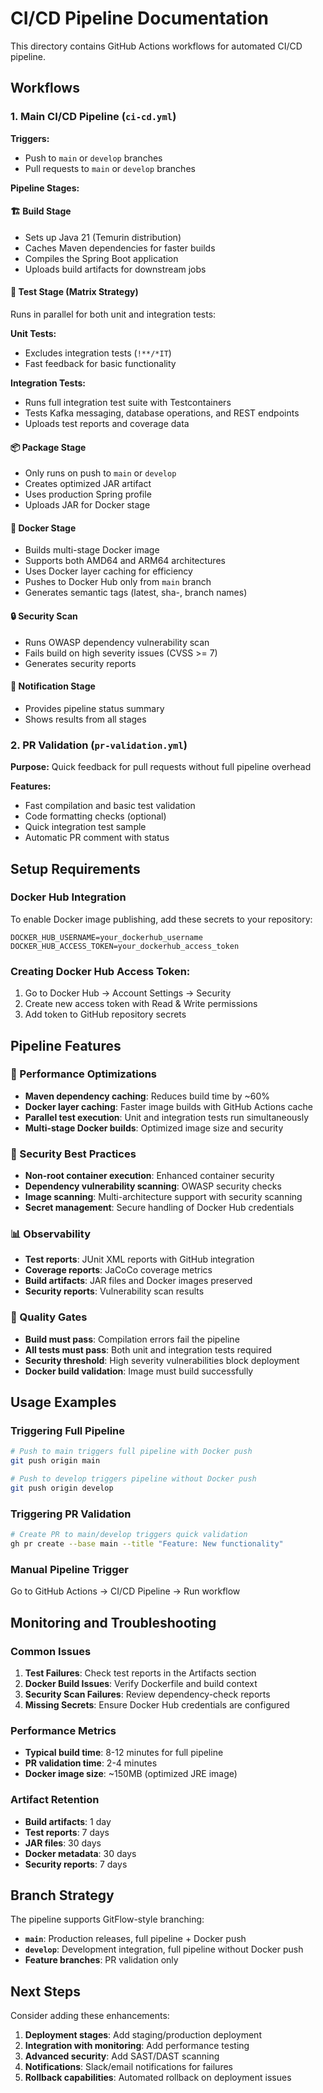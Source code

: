 # CI/CD Pipeline Documentation

This directory contains GitHub Actions workflows for automated CI/CD pipeline.

## Workflows

### 1. Main CI/CD Pipeline (`ci-cd.yml`)

**Triggers:**
- Push to `main` or `develop` branches
- Pull requests to `main` or `develop` branches

**Pipeline Stages:**

#### 🏗️ Build Stage
- Sets up Java 21 (Temurin distribution)
- Caches Maven dependencies for faster builds
- Compiles the Spring Boot application
- Uploads build artifacts for downstream jobs

#### 🧪 Test Stage (Matrix Strategy)
Runs in parallel for both unit and integration tests:

**Unit Tests:**
- Excludes integration tests (`!**/*IT`)
- Fast feedback for basic functionality

**Integration Tests:**
- Runs full integration test suite with Testcontainers
- Tests Kafka messaging, database operations, and REST endpoints
- Uploads test reports and coverage data

#### 📦 Package Stage
- Only runs on push to `main` or `develop`
- Creates optimized JAR artifact
- Uses production Spring profile
- Uploads JAR for Docker stage

#### 🐳 Docker Stage
- Builds multi-stage Docker image
- Supports both AMD64 and ARM64 architectures
- Uses Docker layer caching for efficiency
- Pushes to Docker Hub only from `main` branch
- Generates semantic tags (latest, sha-, branch names)

#### 🔒 Security Scan
- Runs OWASP dependency vulnerability scan
- Fails build on high severity issues (CVSS >= 7)
- Generates security reports

#### 📢 Notification Stage
- Provides pipeline status summary
- Shows results from all stages

### 2. PR Validation (`pr-validation.yml`)

**Purpose:** Quick feedback for pull requests without full pipeline overhead

**Features:**
- Fast compilation and basic test validation
- Code formatting checks (optional)
- Quick integration test sample
- Automatic PR comment with status

## Setup Requirements

### Docker Hub Integration

To enable Docker image publishing, add these secrets to your repository:

```
DOCKER_HUB_USERNAME=your_dockerhub_username
DOCKER_HUB_ACCESS_TOKEN=your_dockerhub_access_token
```

### Creating Docker Hub Access Token:
1. Go to Docker Hub → Account Settings → Security
2. Create new access token with Read & Write permissions
3. Add token to GitHub repository secrets

## Pipeline Features

### 🚀 Performance Optimizations
- **Maven dependency caching**: Reduces build time by ~60%
- **Docker layer caching**: Faster image builds with GitHub Actions cache
- **Parallel test execution**: Unit and integration tests run simultaneously
- **Multi-stage Docker builds**: Optimized image size and security

### 🔐 Security Best Practices
- **Non-root container execution**: Enhanced container security
- **Dependency vulnerability scanning**: OWASP security checks
- **Image scanning**: Multi-architecture support with security scanning
- **Secret management**: Secure handling of Docker Hub credentials

### 📊 Observability
- **Test reports**: JUnit XML reports with GitHub integration
- **Coverage reports**: JaCoCo coverage metrics
- **Build artifacts**: JAR files and Docker images preserved
- **Security reports**: Vulnerability scan results

### 🎯 Quality Gates
- **Build must pass**: Compilation errors fail the pipeline
- **All tests must pass**: Both unit and integration tests required
- **Security threshold**: High severity vulnerabilities block deployment
- **Docker build validation**: Image must build successfully

## Usage Examples

### Triggering Full Pipeline
```bash
# Push to main triggers full pipeline with Docker push
git push origin main

# Push to develop triggers pipeline without Docker push  
git push origin develop
```

### Triggering PR Validation
```bash
# Create PR to main/develop triggers quick validation
gh pr create --base main --title "Feature: New functionality"
```

### Manual Pipeline Trigger
Go to GitHub Actions → CI/CD Pipeline → Run workflow

## Monitoring and Troubleshooting

### Common Issues

1. **Test Failures**: Check test reports in the Artifacts section
2. **Docker Build Issues**: Verify Dockerfile and build context
3. **Security Scan Failures**: Review dependency-check reports
4. **Missing Secrets**: Ensure Docker Hub credentials are configured

### Performance Metrics
- **Typical build time**: 8-12 minutes for full pipeline
- **PR validation time**: 2-4 minutes
- **Docker image size**: ~150MB (optimized JRE image)

### Artifact Retention
- **Build artifacts**: 1 day
- **Test reports**: 7 days  
- **JAR files**: 30 days
- **Docker metadata**: 30 days
- **Security reports**: 7 days

## Branch Strategy

The pipeline supports GitFlow-style branching:

- **`main`**: Production releases, full pipeline + Docker push
- **`develop`**: Development integration, full pipeline without Docker push  
- **Feature branches**: PR validation only

## Next Steps

Consider adding these enhancements:

1. **Deployment stages**: Add staging/production deployment
2. **Integration with monitoring**: Add performance testing
3. **Advanced security**: Add SAST/DAST scanning
4. **Notifications**: Slack/email notifications for failures
5. **Rollback capabilities**: Automated rollback on deployment issues
